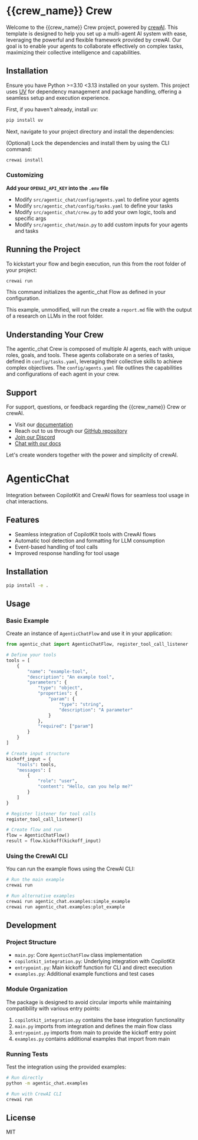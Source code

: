 # {{crew_name}} Crew

Welcome to the {{crew_name}} Crew project, powered by [crewAI](https://crewai.com). This template is designed to help you set up a multi-agent AI system with ease, leveraging the powerful and flexible framework provided by crewAI. Our goal is to enable your agents to collaborate effectively on complex tasks, maximizing their collective intelligence and capabilities.

## Installation

Ensure you have Python >=3.10 <3.13 installed on your system. This project uses [UV](https://docs.astral.sh/uv/) for dependency management and package handling, offering a seamless setup and execution experience.

First, if you haven't already, install uv:

```bash
pip install uv
```

Next, navigate to your project directory and install the dependencies:

(Optional) Lock the dependencies and install them by using the CLI command:

```bash
crewai install
```

### Customizing

**Add your `OPENAI_API_KEY` into the `.env` file**

- Modify `src/agentic_chat/config/agents.yaml` to define your agents
- Modify `src/agentic_chat/config/tasks.yaml` to define your tasks
- Modify `src/agentic_chat/crew.py` to add your own logic, tools and specific args
- Modify `src/agentic_chat/main.py` to add custom inputs for your agents and tasks

## Running the Project

To kickstart your flow and begin execution, run this from the root folder of your project:

```bash
crewai run
```

This command initializes the agentic_chat Flow as defined in your configuration.

This example, unmodified, will run the create a `report.md` file with the output of a research on LLMs in the root folder.

## Understanding Your Crew

The agentic_chat Crew is composed of multiple AI agents, each with unique roles, goals, and tools. These agents collaborate on a series of tasks, defined in `config/tasks.yaml`, leveraging their collective skills to achieve complex objectives. The `config/agents.yaml` file outlines the capabilities and configurations of each agent in your crew.

## Support

For support, questions, or feedback regarding the {{crew_name}} Crew or crewAI.

- Visit our [documentation](https://docs.crewai.com)
- Reach out to us through our [GitHub repository](https://github.com/joaomdmoura/crewai)
- [Join our Discord](https://discord.com/invite/X4JWnZnxPb)
- [Chat with our docs](https://chatg.pt/DWjSBZn)

Let's create wonders together with the power and simplicity of crewAI.

# AgenticChat

Integration between CopilotKit and CrewAI flows for seamless tool usage in chat interactions.

## Features

- Seamless integration of CopilotKit tools with CrewAI flows
- Automatic tool detection and formatting for LLM consumption
- Event-based handling of tool calls
- Improved response handling for tool usage

## Installation

```bash
pip install -e .
```

## Usage

### Basic Example

Create an instance of `AgenticChatFlow` and use it in your application:

```python
from agentic_chat import AgenticChatFlow, register_tool_call_listener

# Define your tools
tools = [
    {
        "name": "example-tool",
        "description": "An example tool",
        "parameters": {
            "type": "object",
            "properties": {
                "param": {
                    "type": "string",
                    "description": "A parameter"
                }
            },
            "required": ["param"]
        }
    }
]

# Create input structure
kickoff_input = {
    "tools": tools,
    "messages": [
        {
            "role": "user",
            "content": "Hello, can you help me?"
        }
    ]
}

# Register listener for tool calls
register_tool_call_listener()

# Create flow and run
flow = AgenticChatFlow()
result = flow.kickoff(kickoff_input)
```

### Using the CrewAI CLI

You can run the example flows using the CrewAI CLI:

```bash
# Run the main example
crewai run

# Run alternative examples
crewai run agentic_chat.examples:simple_example
crewai run agentic_chat.examples:plot_example
```

## Development

### Project Structure

- `main.py`: Core `AgenticChatFlow` class implementation
- `copilotkit_integration.py`: Underlying integration with CopilotKit
- `entrypoint.py`: Main kickoff function for CLI and direct execution
- `examples.py`: Additional example functions and test cases

### Module Organization

The package is designed to avoid circular imports while maintaining compatibility with various entry points:

1. `copilotkit_integration.py` contains the base integration functionality
2. `main.py` imports from integration and defines the main flow class
3. `entrypoint.py` imports from main to provide the kickoff entry point
4. `examples.py` contains additional examples that import from main

### Running Tests

Test the integration using the provided examples:

```bash
# Run directly
python -m agentic_chat.examples

# Run with CrewAI CLI
crewai run
```

## License

MIT
